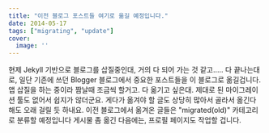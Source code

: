 ```yaml
---
title: "이전 블로그 포스트들 여기로 옮길 예정입니다."
date: 2014-05-17
tags: ["migrating", "update"]
cover:
  image: ''
---
```


현제 Jekyll 기반으로 블로그를 삽질중인대, 거의 다 되어 가는 것 같고.....
다 끝나는대로, 일단 기존에 쓰던 Blogger 블로그에서 중요한 포스트들을 이 블로그로 옮길겁니다.
앱 삽질을 하는 중이라 짬날때 조금씩 할거고.
다 옮기고 싶은대. 제대로 된 마이그레이션 툴도 없어서 쉽지가 않더군요.
게다가 옮겨야 할 글도 상당히 많아서 골라서 옮긴다 해도 오래 걸릴 듯 하내요.
이전 블로그에서 옮겨온 글들은 "migrated(old)" 카테고리로 분류할 예정입니다
게시물 좀 옮긴 다음에는, 프로필 페이지도 작업할 겁니다.
